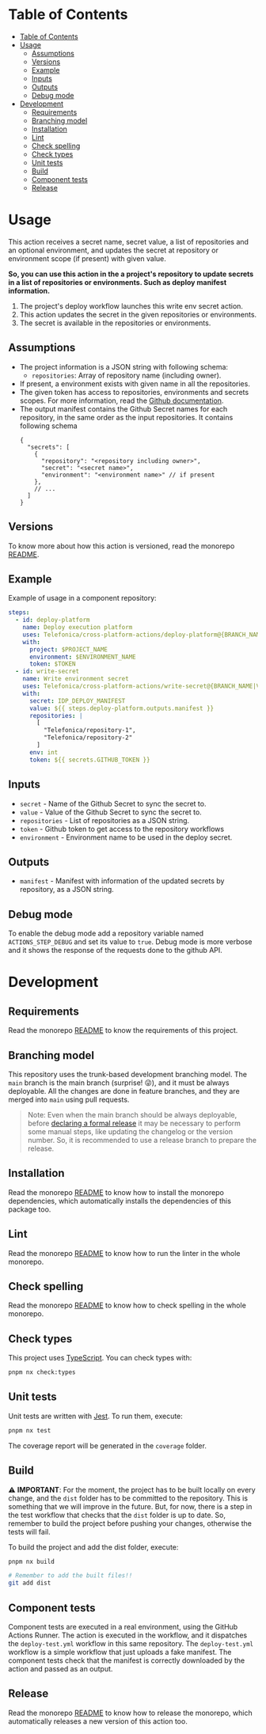 # Table of Contents

- [Table of Contents](#table-of-contents)
- [Usage](#usage)
  - [Assumptions](#assumptions)
  - [Versions](#versions)
  - [Example](#example)
  - [Inputs](#inputs)
  - [Outputs](#outputs)
  - [Debug mode](#debug-mode)
- [Development](#development)
  - [Requirements](#requirements)
  - [Branching model](#branching-model)
  - [Installation](#installation)
  - [Lint](#lint)
  - [Check spelling](#check-spelling)
  - [Check types](#check-types)
  - [Unit tests](#unit-tests)
  - [Build](#build)
  - [Component tests](#component-tests)
  - [Release](#release)

# Usage

This action receives a secret name, secret value, a list of repositories and an optional environment, and updates the secret at repository or environment scope (if present) with given value.

__So, you can use this action in the a project's repository to update secrets in a list of repositories or environments. Such as deploy manifest information.__

1. The project's deploy workflow launches this write env secret action.
2. This action updates the secret in the given repositories or environments.
3. The secret is available in the repositories or environments.

## Assumptions

- The project information is a JSON string with following schema:
  - `repositories`: Array of repository name (including owner).
- If present, a environment exists with given name in all the repositories.
- The given token has access to repositories, environments and secrets scopes. For more information, read the [Github documentation](https://docs.github.com/en/rest/reference/actions#secrets).
- The output manifest contains the Github Secret names for each repository, in the same order as the input repositories. It contains following schema
  ```jsonc
  {
    "secrets": [
      {
        "repository": "<repository including owner>",
        "secret": "<secret name>",
        "environment": "<environment name>" // if present
      },
      // ...
    ]
  }
  ```

## Versions

To know more about how this action is versioned, read the monorepo [README](../README.md#versions).

## Example

Example of usage in a component repository:

```yaml
steps:
  - id: deploy-platform
    name: Deploy execution platform
    uses: Telefonica/cross-platform-actions/deploy-platform@{BRANCH_NAME|VERSION}
    with:
      project: $PROJECT_NAME
      environment: $ENVIRONMENT_NAME
      token: $TOKEN
  - id: write-secret
    name: Write environment secret
    uses: Telefonica/cross-platform-actions/write-secret@{BRANCH_NAME|VERSION}
    with:
      secret: IDP_DEPLOY_MANIFEST
      value: ${{ steps.deploy-platform.outputs.manifest }}
      repositories: |
        [
          "Telefonica/repository-1",
          "Telefonica/repository-2"
        ]
      env: int
      token: ${{ secrets.GITHUB_TOKEN }}
```

## Inputs

- `secret` - Name of the Github Secret to sync the secret to.
- `value` - Value of the Github Secret to sync the secret to.
- `repositories` - List of repositories as a JSON string.
- `token` - Github token to get access to the repository workflows
- `environment` - Environment name to be used in the deploy secret.

## Outputs

- `manifest` - Manifest with information of the updated secrets by repository, as a JSON string.

## Debug mode

To enable the debug mode add a repository variable named `ACTIONS_STEP_DEBUG` and set its value to `true`. Debug mode is more verbose and it shows the response of the requests done to the github API.

# Development

## Requirements

Read the monorepo [README](../README.md#requirements) to know the requirements of this project.

## Branching model

This repository uses the trunk-based development branching model. The `main` branch is the main branch (surprise! 😜), and it must be always deployable. All the changes are done in feature branches, and they are merged into `main` using pull requests.

> Note: Even when the main branch should be always deployable, before [declaring a formal release](#release) it may be necessary to perform some manual steps, like updating the changelog or the version number. So, it is recommended to use a release branch to prepare the release.

## Installation

Read the monorepo [README](../README.md#development) to know how to install the monorepo dependencies, which automatically installs the dependencies of this package too.

## Lint

Read the monorepo [README](../README.md#development) to know how to run the linter in the whole monorepo.

## Check spelling

Read the monorepo [README](../README.md#development) to know how to check spelling in the whole monorepo.

## Check types

This project uses [TypeScript](https://www.typescriptlang.org/). You can check types with:

```sh
pnpm nx check:types
```

## Unit tests

Unit tests are written with [Jest](https://jestjs.io/). To run them, execute:

```sh
pnpm nx test
```

The coverage report will be generated in the `coverage` folder.

## Build

⚠️ __IMPORTANT__: For the moment, the project has to be built locally on every change, and the `dist` folder has to be committed to the repository. This is something that we will improve in the future. But, for now, there is a step in the test workflow that checks that the `dist` folder is up to date. So, remember to build the project before pushing your changes, otherwise the tests will fail.

To build the project and add the dist folder, execute:

```sh
pnpm nx build

# Remember to add the built files!!
git add dist
```

## Component tests

Component tests are executed in a real environment, using the GitHub Actions Runner. The action is executed in the workflow, and it dispatches the `deploy-test.yml` workflow in this same repository. The `deploy-test.yml` workflow is a simple workflow that just uploads a fake manifest. The component tests check that the manifest is correctly downloaded by the action and passed as an output.

## Release

Read the monorepo [README](../README.md#release) to know how to release the monorepo, which automatically releases a new version of this action too.
